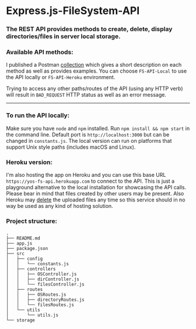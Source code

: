 # Express.js-FileSystem-API

### The REST API provides methods to create, delete, display directories/files in server local storage.

### Available API methods:

I published a Postman [collection](https://documenter.getpostman.com/view/4351524/RWEawhth#intro) which gives a short description on each method as well as provides examples. You can choose `FS-API-Local` to use the API locally or `FS-API-Heroku` environment.

Trying to access any other paths/routes of the API (using any HTTP verb) will result in `BAD_REQUEST` HTTP status as well as an error message.

___________

### To run the API locally:

Make sure you have `node` and `npm` installed. Run `npm install && npm start` in the command line. Default port is `http://localhost:3000` but can be changed in `constants.js`. The local version can run on platforms that support Unix style paths (includes macOS and Linux).

### Heroku version:

I'm also hosting the app on Heroku and you can use this base URL `https://yos-fs-api.herokuapp.com` to connect to the API. This is just a playground alternative to the local installation for showcasing the API calls. Please bear in mind that files created by other users may be present. Also Heroku may [delete](https://help.heroku.com/K1PPS2WM/why-are-my-file-uploads-missing-deleted) the uploaded files any time so this service should in no way be used as any kind of hosting solution.

### Project structure:
```
.
├── README.md
├── app.js
├── package.json
├── src
│   ├── config
│   │   └── constants.js
│   ├── controllers
│   │   ├── OSController.js
│   │   ├── dirController.js
│   │   └── filesController.js
│   ├── routes
│   │   ├── OSRoutes.js
│   │   ├── directoryRoutes.js
│   │   └── filesRoutes.js
│   └── utils
│       └── utils.js
└── storage